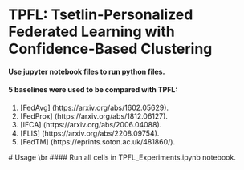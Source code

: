 # TPFL: Tsetlin-Personalized Federated Learning with Confidence-Based Clustering
#### Use jupyter notebook files to run python files.
#### 5 baselines were used to be compared with TPFL:
<ol>
  <li>[FedAvg] (https://arxiv.org/abs/1602.05629).</li>
  <li>[FedProx] (https://arxiv.org/abs/1812.06127).</li>
  <li>[IFCA] (https://arxiv.org/abs/2006.04088).</li>
  <li>[FLIS] (https://arxiv.org/abs/2208.09754).</li>
  <li>[FedTM] (https://eprints.soton.ac.uk/481860/).</li>
</ol>
# Usage
\br
#### Run all cells in TPFL_Experiments.ipynb notebook.
